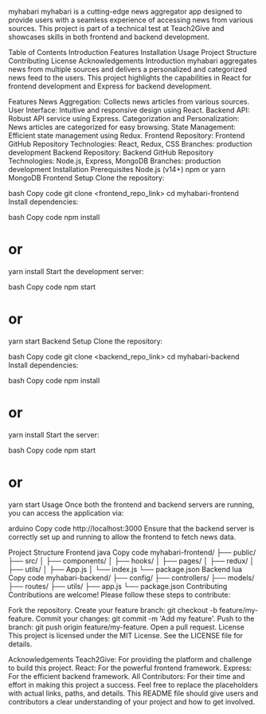 myhabari
myhabari is a cutting-edge news aggregator app designed to provide users with a seamless experience of accessing news from various sources. This project is part of a technical test at Teach2Give and showcases skills in both frontend and backend development.

Table of Contents
Introduction
Features
Installation
Usage
Project Structure
Contributing
License
Acknowledgements
Introduction
myhabari aggregates news from multiple sources and delivers a personalized and categorized news feed to the users. This project highlights the capabilities in React for frontend development and Express for backend development.

Features
News Aggregation: Collects news articles from various sources.
User Interface: Intuitive and responsive design using React.
Backend API: Robust API service using Express.
Categorization and Personalization: News articles are categorized for easy browsing.
State Management: Efficient state management using Redux.
Frontend
Repository: Frontend GitHub Repository
Technologies: React, Redux, CSS
Branches:
production
development
Backend
Repository: Backend GitHub Repository
Technologies: Node.js, Express, MongoDB
Branches:
production
development
Installation
Prerequisites
Node.js (v14+)
npm or yarn
MongoDB
Frontend Setup
Clone the repository:

bash
Copy code
git clone <frontend_repo_link>
cd myhabari-frontend
Install dependencies:

bash
Copy code
npm install
# or
yarn install
Start the development server:

bash
Copy code
npm start
# or
yarn start
Backend Setup
Clone the repository:

bash
Copy code
git clone <backend_repo_link>
cd myhabari-backend
Install dependencies:

bash
Copy code
npm install
# or
yarn install
Start the server:

bash
Copy code
npm start
# or
yarn start
Usage
Once both the frontend and backend servers are running, you can access the application via:

arduino
Copy code
http://localhost:3000
Ensure that the backend server is correctly set up and running to allow the frontend to fetch news data.

Project Structure
Frontend
java
Copy code
myhabari-frontend/
├── public/
├── src/
│   ├── components/
│   ├── hooks/
│   ├── pages/
│   ├── redux/
│   ├── utils/
│   ├── App.js
│   └── index.js
└── package.json
Backend
lua
Copy code
myhabari-backend/
├── config/
├── controllers/
├── models/
├── routes/
├── utils/
├── app.js
└── package.json
Contributing
Contributions are welcome! Please follow these steps to contribute:

Fork the repository.
Create your feature branch: git checkout -b feature/my-feature.
Commit your changes: git commit -m 'Add my feature'.
Push to the branch: git push origin feature/my-feature.
Open a pull request.
License
This project is licensed under the MIT License. See the LICENSE file for details.

Acknowledgements
Teach2Give: For providing the platform and challenge to build this project.
React: For the powerful frontend framework.
Express: For the efficient backend framework.
All Contributors: For their time and effort in making this project a success.
Feel free to replace the placeholders with actual links, paths, and details. This README file should give users and contributors a clear understanding of your project and how to get involved.